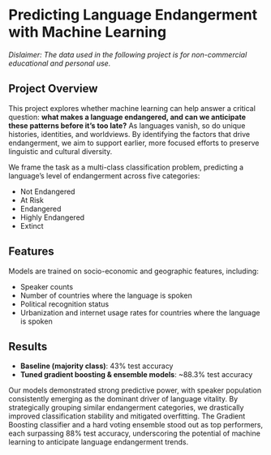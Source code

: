 # Predicting Language Endangerment with Machine Learning
*Dislaimer: The data used in the following project is for non-commercial educational and personal use.*

## Project Overview
This project explores whether machine learning can help answer a critical question: **what makes a language endangered, and can we anticipate these patterns before it’s too late?** As languages vanish, so do unique histories, identities, and worldviews. By identifying the factors that drive endangerment, we aim to support earlier, more focused efforts to preserve linguistic and cultural diversity.

We frame the task as a multi-class classification problem, predicting a language’s level of endangerment across five categories:  
- Not Endangered  
- At Risk  
- Endangered  
- Highly Endangered  
- Extinct  

## Features  
Models are trained on socio-economic and geographic features, including:  
- Speaker counts  
- Number of countries where the language is spoken  
- Political recognition status  
- Urbanization and internet usage rates for countries where the language is spoken

## Results  
- **Baseline (majority class)**: 43% test accuracy  
- **Tuned gradient boosting & ensemble models**: ~88.3% test accuracy  

Our models demonstrated strong predictive power, with speaker population consistently emerging as the dominant driver of language vitality. By strategically grouping similar endangerment categories, we drastically improved classification stability and mitigated overfitting. The Gradient Boosting classifier and a hard voting ensemble stood out as top performers, each surpassing 88% test accuracy, underscoring the potential of machine learning to anticipate language endangerment trends.
